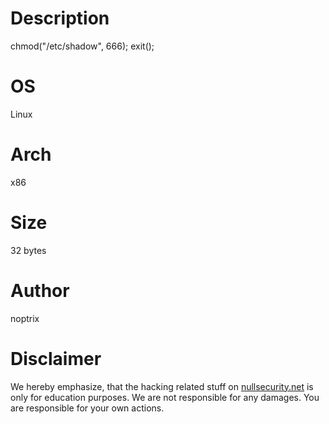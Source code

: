 # Description
chmod("/etc/shadow", 666); exit();

# OS
Linux

# Arch
x86

# Size
32 bytes

# Author
noptrix

# Disclaimer
We hereby emphasize, that the hacking related stuff on
[nullsecurity.net](http://nullsecurity.net) is only for education purposes.
We are not responsible for any damages. You are responsible for your own
actions.
